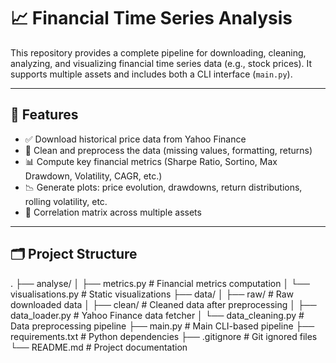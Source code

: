 # 📈 Financial Time Series Analysis

This repository provides a complete pipeline for downloading, cleaning, analyzing, and visualizing financial time series data (e.g., stock prices). It supports multiple assets and includes both a CLI interface (`main.py`).

---

## 🔧 Features

- ✅ Download historical price data from Yahoo Finance
- 🧹 Clean and preprocess the data (missing values, formatting, returns)
- 📊 Compute key financial metrics (Sharpe Ratio, Sortino, Max Drawdown, Volatility, CAGR, etc.)
- 📉 Generate plots: price evolution, drawdowns, return distributions, rolling volatility, etc.
- 🔗 Correlation matrix across multiple assets

---

## 🗂️ Project Structure

.
├── analyse/
│ ├── metrics.py # Financial metrics computation
│ └── visualisations.py # Static visualizations
├── data/
│ ├── raw/ # Raw downloaded data
│ ├── clean/ # Cleaned data after preprocessing
│ ├── data_loader.py # Yahoo Finance data fetcher
│ └── data_cleaning.py # Data preprocessing pipeline
├── main.py # Main CLI-based pipeline
├── requirements.txt # Python dependencies
├── .gitignore # Git ignored files
└── README.md # Project documentation